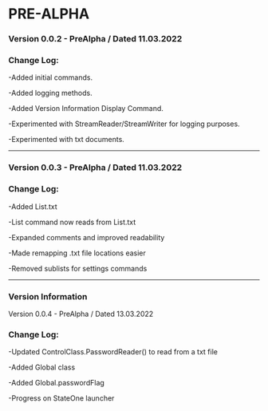 # PRE-ALPHA
### Version 0.0.2 - PreAlpha / Dated 11.03.2022

### Change Log:

-Added initial commands.

-Added logging methods.

-Added Version Information Display Command.

-Experimented with StreamReader/StreamWriter for logging purposes.

-Experimented with txt documents.

-------------------
### Version 0.0.3 - PreAlpha / Dated 11.03.2022

### Change Log:

-Added List.txt

-List command now reads from List.txt

-Expanded comments and improved readability

-Made remapping .txt file locations easier

-Removed sublists for settings commands

-------------------
### Version Information
Version 0.0.4 - PreAlpha / Dated 13.03.2022

### Change Log:

-Updated ControlClass.PasswordReader() to read from a txt file

-Added Global class

-Added Global.passwordFlag

-Progress on StateOne launcher
